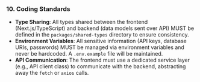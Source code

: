 ### **10. Coding Standards**

* **Type Sharing**: All types shared between the frontend (Next.js/TypeScript) and backend (data models sent over API) MUST be defined in the `packages/shared-types` directory to ensure consistency.
* **Environment Variables**: All sensitive information (API keys, database URIs, passwords) MUST be managed via environment variables and never be hardcoded. A `.env.example` file will be maintained.
* **API Communication**: The frontend must use a dedicated service layer (e.g., API client class) to communicate with the backend, abstracting away the `fetch` or `axios` calls.
